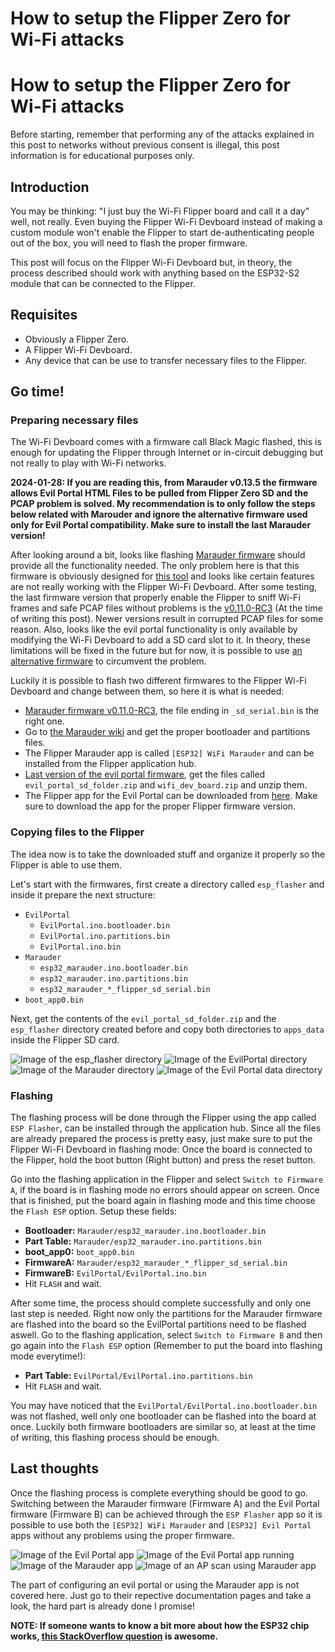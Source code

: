 # How to setup the Flipper Zero for Wi-Fi attacks


# How to setup the Flipper Zero for Wi-Fi attacks

Before starting, remember that performing any of the attacks explained in this post to networks without previous consent is illegal, this post information is for educational purposes only.

## Introduction

You may be thinking: "I just buy the Wi-Fi Flipper board and call it a day" well, not really. Even buying the Flipper Wi-Fi Devboard instead of making a custom module won't enable the Flipper to start de-authenticating people out of the box, you will need to flash the proper firmware.

This post will focus on the Flipper Wi-Fi Devboard but, in theory, the process described should work with anything based on the ESP32-S2 module that can be connected to the Flipper.

## Requisites

- Obviously a Flipper Zero.
- A Flipper Wi-Fi Devboard.
- Any device that can be use to transfer necessary files to the Flipper.

## Go time!

### Preparing necessary files

The Wi-Fi Devboard comes with a firmware call Black Magic flashed, this is enough for updating the Flipper through Internet or in-circuit debugging but not really to play with Wi-Fi networks. 

**2024-01-28: If you are reading this, from Marauder v0.13.5 the firmware allows Evil Portal HTML Files to be pulled from Flipper Zero SD and the PCAP problem is solved. My recommendation is to only follow the steps below related with Marouder and ignore the alternative firmware used only for Evil Portal compatibility. Make sure to install the last Marauder version!** 

After looking around a bit, looks like flashing [Marauder firmware](https://github.com/justcallmekoko/ESP32Marauder) should provide all the functionality needed. The only problem here is that this firmware is obviously designed for [this tool](https://www.tindie.com/products/justcallmekoko/esp32-marauder/) and looks like certain features are not really working with the Flipper Wi-Fi Devboard. After some testing, the last firmware version that properly enable the Flipper to sniff Wi-Fi frames and safe PCAP files without problems is the [v0.11.0-RC3](https://github.com/justcallmekoko/ESP32Marauder/releases/tag/v0.11.0-RC3) (At the time of writing this post). Newer versions result in corrupted PCAP files for some reason. Also, looks like the evil portal functionality is only available by modifying the Wi-Fi Devboard to add a SD card slot to it. In theory, these limitations will be fixed in the future but for now, it is possible to use [an alternative firmware](https://github.com/bigbrodude6119/flipper-zero-evil-portal/releases) to circumvent the problem.

Luckily it is possible to flash two different firmwares to the Flipper Wi-Fi Devboard and change between them, so here it is what is needed:

- [Marauder firmware v0.11.0-RC3](https://github.com/justcallmekoko/ESP32Marauder/releases/tag/v0.11.0-RC3), the file ending in `_sd_serial.bin` is the right one.
- Go to [the Marauder wiki](https://github.com/justcallmekoko/ESP32Marauder/wiki/update-firmware#using-spacehuhn-web-updater) and get the proper bootloader and partitions files.
- The Flipper Marauder app is called `[ESP32] WiFi Marauder` and can be installed from the Flipper application hub.
- [Last version of the evil portal firmware](https://github.com/bigbrodude6119/flipper-zero-evil-portal/releases), get the files called `evil_portal_sd_folder.zip` and `wifi_dev_board.zip` and unzip them.
- The Flipper app for the Evil Portal can be downloaded from [here](https://flipc.org/Nycz-lab/flipper-zero-evil-portal?branch=main&root=flipper/flipper-evil-portal&channel=release). Make sure to download the app for the proper Flipper firmware version.

### Copying files to the Flipper

The idea now is to take the downloaded stuff and organize it properly so the Flipper is able to use them. 

Let's start with the firmwares, first create a directory called `esp_flasher` and inside it prepare the next structure:
- `EvilPortal`
    - `EvilPortal.ino.bootloader.bin`
    - `EvilPortal.ino.partitions.bin`
    - `EvilPortal.ino.bin`
- `Marauder`
    - `esp32_marauder.ino.bootloader.bin`
    - `esp32_marauder.ino.partitions.bin`
    - `esp32_marauder_*_flipper_sd_serial.bin`
- `boot_app0.bin`

Next, get the contents of the `evil_portal_sd_folder.zip` and the `esp_flasher` directory created before and copy both directories to `apps_data` inside the Flipper SD card.

<img src="images/esp_flasher_dir.png" alt="Image of the esp_flasher directory">
<img src="images/evilportal_dir.png" alt="Image of the EvilPortal directory">
<img src="images/marauder_dir.png" alt="Image of the Marauder directory">
<img src="images/evilportaldata_dir.png" alt="Image of the Evil Portal data directory">

### Flashing

The flashing process will be done through the Flipper using the app called `ESP Flasher`, can be installed through the application hub. Since all the files are already prepared the process is pretty easy, just make sure to put the Flipper Wi-Fi Devboard in flashing mode: Once the board is connected to the Flipper, hold the boot button (Right button) and press the reset button.

Go into the flashing application in the Flipper and select `Switch to Firmware A`, if the board is in flashing mode no errors should appear on screen. Once that is finished, put the board again in flashing mode and this time choose the `Flash ESP` option. Setup these fields:
- **Bootloader:** `Marauder/esp32_marauder.ino.bootloader.bin`
- **Part Table:** `Marauder/esp32_marauder.ino.partitions.bin`
- **boot_app0:** `boot_app0.bin`
- **FirmwareA:** `Marauder/esp32_marauder_*_flipper_sd_serial.bin`
- **FirmwareB:** `EvilPortal/EvilPortal.ino.bin`
- Hit `FLASH` and wait.

After some time, the process should complete successfully and only one last step is needed. Right now only the partitions for the Marauder firmware are flashed into the board so the EvilPortal partitions need to be flashed aswell. Go to the flashing application, select `Switch to Firmware B` and then go again into the `Flash ESP` option (Remember to put the board into flashing mode everytime!):
- **Part Table:** `EvilPortal/EvilPortal.ino.partitions.bin`
- Hit `FLASH` and wait.

You may have noticed that the `EvilPortal/EvilPortal.ino.bootloader.bin` was not flashed, well only one bootloader can be flashed into the board at once. Luckily both firmware bootloaders are similar so, at least at the time of writing, this flashing process should be enough.

## Last thoughts

Once the flashing process is complete everything should be good to go. Switching between the Marauder firmware (Firmware A) and the Evil Portal firmware (Firmware B) can be achieved through the `ESP Flasher` app so it is possible to use both the `[ESP32] WiFi Marauder` and `[ESP32] Evil Portal` apps without any problems using the proper firmware.

<img src="images/evilportat_pre.png" alt="Image of the Evil Portal app">
<img src="images/evilportat_run.png" alt="Image of the Evil Portal app running">
<img src="images/marauder_pre.png" alt="Image of the Marauder app">
<img src="images/marauder_run.png" alt="Image of an AP scan using Marauder app">

The part of configuring an evil portal or using the Marauder app is not covered here. Just go to their repective documentation pages and take a look, the hard part is already done I promise!

**NOTE: If someone wants to know a bit more about how the ESP32 chip works, [this StackOverflow question](https://stackoverflow.com/questions/67149410/what-are-the-files-boot-app0-bin-and-bootloader-dio-80m-bin-for-esp32-arduin) is awesome.**


